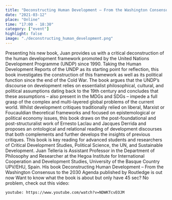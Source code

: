 ```yaml
---
title: "Deconstructing Human Development – From the Washington Consensus to the 2030 Agenda"
date: "2021-03-12"
place: "Online"
time: "17:00 - 18:30"
category: ["event"]
highlight: false
image: "./deconstructing_human_development.png"
---
```


Presenting his new book, Juan provides us with a critical deconstruction of the human development framework promoted by the United Nations Development Programme (UNDP) since 1990. Taking the Human Development Reports of the UNDP as its starting point for reflection, this book investigates the construction of this framework as well as its political function since the end of the Cold War. The book argues that the UNDP’s discourse on development relies on essentialist philosophical, cultural, and political assumptions dating back to the 19th century and concludes that these assumptions – also present in the MDGs and SDGs – impede a full grasp of the complex and multi-layered global problems of the current world. Whilst development critiques traditionally relied on liberal, Marxist or Foucauldian theoretical frameworks and focused on epistemological or political economy issues, this book draws on the post-foundational and post-structuralist work of Ernesto Laclau and Jacques Derrida and proposes an ontological and relational reading of development discourses that both complements and further develops the insights of previous critiques. This book is key reading for advanced students and researchers of Critical Development Studies, Political Science, the UN, and Sustainable Development.
Juan Telleria is Assistant Professor in the Department of Philosophy and Researcher at the Hegoa Institute for International Cooperation and Development Studies, University of the Basque Country UPV/EHU, Spain.
His book Deconstructing Human Development – From the Washington Consensus to the 2030 Agenda published by Routledge is out now
Want to know what the book is about but only have 45 sec? No problem, check out this video: 

`youtube: https://www.youtube.com/watch?v=NDWKTcvEOJM`


